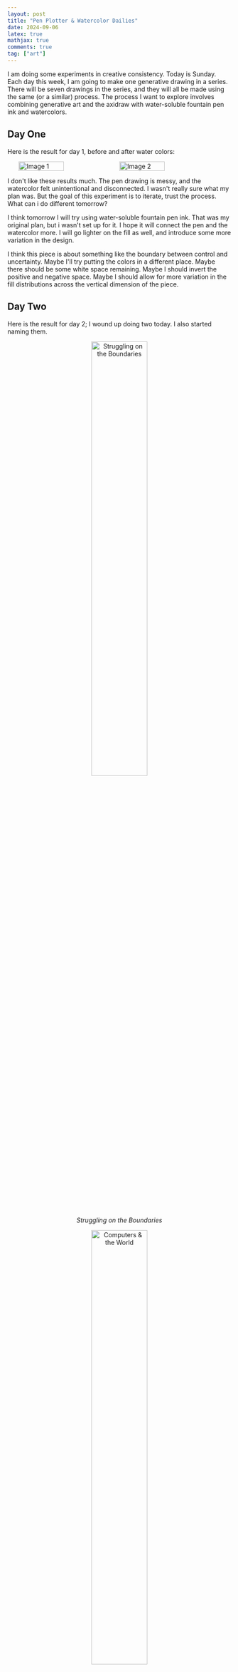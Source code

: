 ```yaml
---
layout: post
title: "Pen Plotter & Watercolor Dailies"
date: 2024-09-06
latex: true
mathjax: true
comments: true
tag: ["art"]
---
```


I am doing some experiments in creative consistency. Today is Sunday. Each day this week, I am going to make one generative drawing in a series. There will be seven drawings in the series, and they will all be made using the same (or a similar) process. The process I want to explore involves combining generative art and the axidraw with water-soluble fountain pen ink and watercolors. 

## Day One

Here is the result for day 1, before and after water colors: 

<div style="display: flex; justify-content: center;">
  <img src="/figs/2024-09-06-axidraw-watercolor-dailies/day1.jpg" alt="Image 1" style="width: 45%; max-width: 45%" >
  <img src="/figs/2024-09-06-axidraw-watercolor-dailies/day1wc.jpg" alt="Image 2" style="width: 45%; max-width: 45%">
</div>

I don't like these results much. The pen drawing is messy, and the watercolor felt unintentional and disconnected. I wasn't really sure what my plan was. But the goal of this experiment is to iterate, trust the process. What can i do different tomorrow? 

I think tomorrow I will try using water-soluble fountain pen ink. That was my original plan, but i wasn't set up for it. I hope it will connect the pen and the watercolor more. I will go lighter on the fill as well, and introduce some more variation in the design. 

I think this piece is about something like the boundary between control and uncertainty. Maybe I'll try putting the colors in a different place. Maybe there should be some white space remaining. Maybe I should invert the positive and negative space. Maybe I should allow for more variation in the fill distributions across the vertical dimension of the piece.  

## Day Two

Here is the result for day 2; I wound up doing two today. I also started naming them.  

<!-- {% raw %}
<div style="display: flex; justify-content: center; gap: 20px;">
  <div style="text-align: center; flex-basis: 45%;">
    <img src="/figs/2024-09-06-axidraw-watercolor-dailies/day2A.jpg" alt="Struggling on the Boundaries" style="width: 100%; height: auto;">
    <div><em>Struggling on the Boundaries</em></div>
  </div>
  <div style="text-align: center; flex-basis: 45%;">
    <img src="/figs/2024-09-06-axidraw-watercolor-dailies/day2B.jpg" alt="Computers & the World" style="width: 100%; height: auto;">
    <div><em>Computers & the World</em></div>
  </div>
</div>
{% endraw %} -->


<div align="center">

<img src="/figs/2024-09-06-axidraw-watercolor-dailies/day2A.jpg" alt="Struggling on the Boundaries" style="width: 50%;" />

*Struggling on the Boundaries*

<img src="/figs/2024-09-06-axidraw-watercolor-dailies/day2B.jpg" alt="Computers & the World" style="width: 50%;" />

*Computers & the World*

</div>

These are still pretty simple in terms of outputs, but I am starting to find them a bit more interesting. I used the water soluble ink and used a watercolor brush to paint just water on to the canvas before and as the drawing was happening. In general, I am interested in work that emerges from some complex interaction of machine, human, and natural elements like water. 

In this process, the routing of the pen plotting algorithm and the application of volume of the water (and its rate of drying) matter a lot. Something I found interesting is layering, and so i want to think about how to explore that more.

What else? How might I make this more interesting? More colors, more feedback? More complexity in the digital design? Perhaps the application of the water might be even more dynamic and interactive.

## Day Three 

Today's first experiment involves some [automatic drawing](https://en.wikipedia.org/wiki/Surrealist_automatism) with watercolor pencils. The result is chaotic and not too appealing for me, but there's something conceptually interesting about the idea of combining human and machine automatism, alongside an injection of natural randomness (water). 

<div align="center">

<img src="/figs/2024-09-06-axidraw-watercolor-dailies/day3A.jpg" alt="Indulgence" style="width: 50%;" />

*Indulgence*

<img src="/figs/2024-09-06-axidraw-watercolor-dailies/day3B.jpeg" alt="Indulgence (process)" style="width: 50%;" />

*Indulgence* (process)

</div>

In my second experiment of the day, I explored using watercolors again directly, here adding bits of sage green pigment. 

<div align="center">

<img src="/figs/2024-09-06-axidraw-watercolor-dailies/day3C.jpg" alt="Indulgence (process)" style="width: 50%;" />

*What Was Meant By It*

</div>

Some bits of this get too heavy for me; but I like other bits somewhat more -- mainly the places where the regimented squares peek through in "shadow" and/or blend with the sage pigment. Here is a detail: 

<div align="center">

<img src="/figs/2024-09-06-axidraw-watercolor-dailies/day3D.jpg" alt="Indulgence (process)" style="width: 50%;" />

*What Was Meant By It* (Detail)

</div>

Maybe I wille explore some more deliberate placement of the water on the canvas. 

## Day Four

Today i returned to direct watercolor. I generated the plotter design and then made some watercolor forms by hand loosely related to the negative space in the generative design. I used heavy water and left it pooled on the canvas, and then plotted into it. I used some salt granules to explore creating different textures in the watercolor. Here is the result: 

<div align="center">

<img src="/figs/2024-09-06-axidraw-watercolor-dailies/day4B.jpg" alt="Immanence" style="width: 50%;" />

*The Arrangement of Things*

</div>

<div align="center">

<img src="/figs/2024-09-06-axidraw-watercolor-dailies/day4A.jpg" alt="Immanence" style="width: 50%;" />

*The Arrangement of Things* (Detail)

</div>

In the algorithm, I lightened the amount of fills, and allowed for partial squares. I think less fill was good in this scale to not overwhelm the watercolor. I continue to be most interested in the boundary areas in these designs -- e.g. the squares plotted into pooled water leaving hazy outlines. I also like the color variation here, expressing the blue-greenish undertones of the black ink and also their dilution and mixture with the water and watercolor pigments. I want maybe to explore more layering, whether of color or the plotted work. 

## Day Five

More watercolor today. 

<div align="center">

<img src="/figs/2024-09-06-axidraw-watercolor-dailies/day5.jpg" alt="Intervals" style="width: 50%;" />

*Intervals* 

</div>

I like some of the layering and blending in this one. I am interested in exploring a process with more layering. 

## Day Six

Watercolor greens and blues, a bit of salt, and pulling back on volume.

<div align="center">

<img src="/figs/2024-09-06-axidraw-watercolor-dailies/day6.jpg" alt="Orgastic Future" style="width: 50%;" />

*Orgastic Future* 

</div>

## Day Seven

I was walking the other day with Elspeth and we went past this curb we call the "curb of requirement", which is variously populated with all sorts of crafty or collectible odds and ends. On that day there was a wide range of sheet music laid out, so I picked up a book of Prokofiev piano solos, with the idea of integrating it into this work. I like allowing the world's spontanaeity to partially direct my creative explorations, and point me in directions I might not otherwise explore. 

<div align="center">

<img src="/figs/2024-09-06-axidraw-watercolor-dailies/day7.jpg" alt="Prokofiev" style="width: 50%;" />

*Prokofiev* 

</div>

I also explored a bit more layering and color variation in this sketch which I think is good. For me, I think the direction to take this process probably involves more texture, layering, and depth, and perhaps a slightly larger piece that would allow for more complexity. I have been wondering too about exploring other colors of fountain pen ink (or even black inks with different color undertones) for different layers. 

## Conclusion

I decided that to end this experiment, I want to make a little Instagram / Tik Tok video reflecting on my experiments here. Here is the video:

{% raw %}<div>
<blockquote class="tiktok-embed" cite="https://www.tiktok.com/@_j117_/video/7416001906943741226" data-video-id="7416001906943741226" style="max-width: 1000px;min-width: 325px;" > 
<section> 
<a target="_blank" title="@_j117_" href="https://www.tiktok.com/@_j117_?refer=embed">@_j117_</a> 
<a title="penplotter" target="_blank" href="https://www.tiktok.com/tag/penplotter?refer=embed">#penplotter</a> 
<a title="penplotterart" target="_blank" href="https://www.tiktok.com/tag/penplotterart?refer=embed">#penplotterart</a> 
<a title="generativeart" target="_blank" href="https://www.tiktok.com/tag/generativeart?refer=embed">#generativeart</a> 
<a title="creativecoding" target="_blank" href="https://www.tiktok.com/tag/creativecoding?refer=embed">#creativecoding</a> 
<a title="watercolor" target="_blank" href="https://www.tiktok.com/tag/watercolor?refer=embed">#watercolor</a> 
<a target="_blank" title="♬ original sound - JF" href="https://www.tiktok.com/music/original-sound-7416001888878971691?refer=embed">♬ original sound - JF</a> 
</section> 
</blockquote> 
<script src="https://www.tiktok.com/embed.js"></script>
</div>{% endraw %}
<br>
Someone commented on the video using the term "cyborg art" which I relate to. It makes me want to re-read *A Cyborg Manifesto* and other Haraway which is perpetually in the background of my thinking. I was also reminded of this poem that I co-created with an LLM a while back about making art with machines: 

<blockquote>
Who is creator - machine or me?  
Neurons, circuits, shared electricity.  
It beeps, I whir; we click into place  
I share its metal arm, we trace  
The lines together, dance of creation -  
Is this art or automation?  
Cyborg muse or an empty mind,  
Is it art if it's not all mine?  
</blockquote>

<!-- > VIDEO 

Transcript. 

This week I have been doing these daily sketches exploring a new creative process (for me) that involves using my computer-controlled drawing machine in combination with water and water color paints, as well as a fountain pen with water soluble ink. 

I tried a few variants of the process over the course of the week, but the version that seems to yield the most interesting results so far involves doing some watercolor on paper first and then using the drawing machine on top of that, while the paper is still wet. 

That version of the process allows for a lot of interaction between the watercolor and the machine drawing. ==> because I am using the fountain pen with water soluble ink, the computer drawing can bleed and mix in various ways when the paper is damp. It seems that the fountain pen can also pick up the water and watercolor pigment in different amounts, which can create interesting variation in color and value. 

In general, there is a lot of unpredictability and uncertainty in this process, which is part of what makes it interesting, given that it's of course possible to use a drawing machine in a highly controlled and predictable way. 

In this case, the result that we actually get on the paper emerges from a mix of the procedural algorithmic design, the pathing algorithm for the plotter, and then all these natural variables connected with the watercolor, like exactly how damp the paper is in a particular place and how quickly it's drying, depending on how sunny it is outside. 

As I explore this process more, I'm interested in trying to add more layering and depth, possibly using multiple iterations of this tradeoff between the watercolor and the pen plotting. 

Overall, I am conceptually interested in pen plotted work that in different ways pushes beyond thinking of the plotter as just like a big printer for precisely rendering some computational design in real life. 

Like an important part of what makes a pen plotter different from working with digital design purely on a computer screen is that it *is* this physical process, and you can have these creative dimensions that emerge from the physicality of the medium -- whether that's color bleeding or blending, or working with paint.

Thematically, I also think that that's really interesting in terms of exploring this broader idea about how our even quite rigorously-designed technological systems can be brittle or can behave in unexpected ways when they come into contact with the complexity of the real world. 

There's a handful of cool pen plotter artists on social media exploring this kind of direction in different ways, and I'll tag some in the description. 

Anyways, I'd be curious to hear in the comments or messages from folks who have thoughts on this process and how we could iterate on and improve it. For me, I want to potentially explore some slightly larger and more complicated pieces in this theme, and/or try do some more layering -- possibly alternating between the hand painting and the machine drawing -- to hopefully add some more depth and contrast. 

Thanks for watching. 




Thematically, I also think that this type of work 







In general I think developing this idea by introducing more color and layering 




even within the computer-drawn pieces. 

<!-- I like the visual look when you get these like very faded  -->

<!-- In general, there is a lot of unpredictability and uncertainty in this process, which is part of what makes it interesting, given that it's of course possible to use a drawing machine in a highly controlled and predictable way. 

In this case, the result that we actually get on the paper emerges from a mix of the procedural algorithmic design, the pathing algorithm for the plotter, and then all these natural variables connected with the watercolor, like exactly how damp the paper is in a particular place and how quickly it's drying, depending on how sunny it is outside. 

--

Visually I think that the results are varied for me.

Something that happens with this process that I think is cool is that the fountain pen in various measures 


--

In general, I am conceptually interested in pen plotted work that in different ways pushes beyond thinking of the plotter as just like a big printer for precisely rendering some computational design in real life. 

For me, the most conceptually interesting work involves engaging the idea that there is a real physical process happening here. 

That engages the like physical materiality of the process. 

There's various versions of this. 

* This kind of process. 
* 

-- 

I also want to say at the conclusion that I am not the first or only person to explore this kind of process. If you find this interesting you should check out idrawmonkeys and licia he who both do interestin gthings involving pen plotters and water or watercolor in different ways. 

-- 

In general I think that this direction is interesting to me for a few reasons. First, I have always loved watercolors, and the element of unpredictability they have. 

NEXT: I want to combine this process with my MCMC drawing algorithm. 

- do a wash on the whole page
- do MCMC with little dots. Maybe a version where the amount of time that the pen stays down is a function of how dark the pixel is?
 -->
